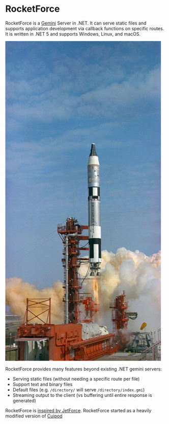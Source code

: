 # RocketForce
RocketForce is a [Gemini](https://gemini.circumlunar.space/docs/) Server in .NET. It can serve static files and supports application development via callback functions on specific routes. It is written in .NET 5 and supports Windows, Linux, and macOS.

![Gemini III, first crewed mission, launching into space](gemini-iii-launch.jpg)

RocketForce provides many features beyond existing .NET gemini servers:

- Serving static files (without needing a specific route per file)
- Support text and binary files
- Default files (e.g. `/directory/` will serve `/directory/index.gmi`)
- Streaming output to the client (vs buffering until entire response is generated)

RocketForce is [inspired by JetForce](https://github.com/michael-lazar/jetforce). RocketForce started as a heavily modified version of [Cuipod](https://github.com/aegis-dev/cuipod)
